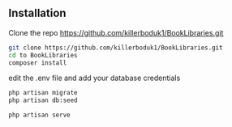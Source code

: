 
## Installation

Clone the repo
https://github.com/killerboduk1/BookLibraries.git

```bash
git clone https://github.com/killerboduk1/BookLibraries.git
cd to BookLibraries
composer install
```
edit the .env file and add your database credentials

```bash
php artisan migrate
php artisan db:seed

php artisan serve
```
